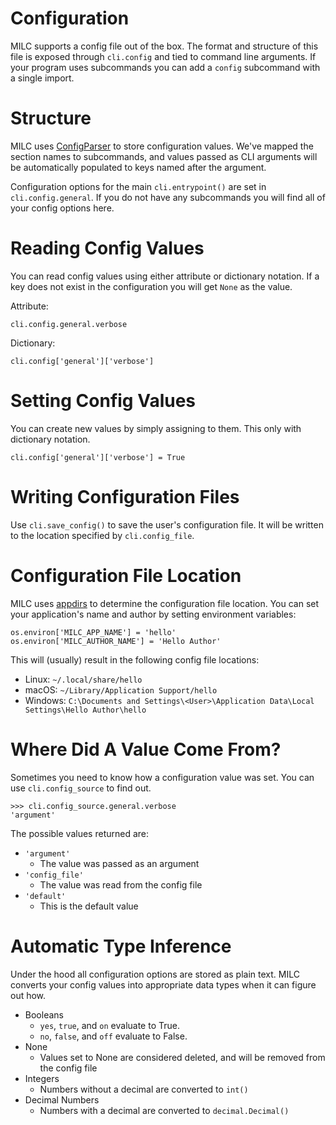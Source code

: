 # Configuration

MILC supports a config file out of the box. The format and structure of this file is exposed through `cli.config` and tied to command line arguments. If your program uses subcommands you can add a `config` subcommand with a single import.

# Structure

MILC uses [ConfigParser](https://docs.python.org/3/library/configparser.html) to store configuration values. We've mapped the section names to subcommands, and values passed as CLI arguments will be automatically populated to keys named after the argument.

Configuration options for the main `cli.entrypoint()` are set in `cli.config.general`. If you do not have any subcommands you will find all of your config options here.

# Reading Config Values

You can read config values using either attribute or dictionary notation. If a key does not exist in the configuration you will get `None` as the value.

Attribute:

    cli.config.general.verbose

Dictionary:

    cli.config['general']['verbose']

# Setting Config Values

You can create new values by simply assigning to them. This only with dictionary notation.

    cli.config['general']['verbose'] = True

# Writing Configuration Files

Use `cli.save_config()` to save the user's configuration file. It will be written to the location specified by `cli.config_file`.

# Configuration File Location

MILC uses [appdirs](https://github.com/ActiveState/appdirs) to determine the configuration file location. You can set your application's name and author by setting environment variables:

    os.environ['MILC_APP_NAME'] = 'hello'
    os.environ['MILC_AUTHOR_NAME'] = 'Hello Author'

This will (usually) result in the following config file locations:

* Linux: `~/.local/share/hello`
* macOS: `~/Library/Application Support/hello`
* Windows: `C:\Documents and Settings\<User>\Application Data\Local Settings\Hello Author\hello`

# Where Did A Value Come From?

Sometimes you need to know how a configuration value was set. You can use `cli.config_source` to find out.


    >>> cli.config_source.general.verbose
    'argument'

The possible values returned are:

* `'argument'`
  * The value was passed as an argument
* `'config_file'`
  * The value was read from the config file
* `'default'`
  * This is the default value

# Automatic Type Inference

Under the hood all configuration options are stored as plain text. MILC converts your config values into appropriate data types when it can figure out how.

* Booleans
    * `yes`, `true`, and `on` evaluate to True.
    * `no`, `false`, and `off` evaluate to False.
* None
    * Values set to None are considered deleted, and will be removed from the config file
* Integers
    * Numbers without a decimal are converted to `int()`
* Decimal Numbers
    * Numbers with a decimal are converted to `decimal.Decimal()`
